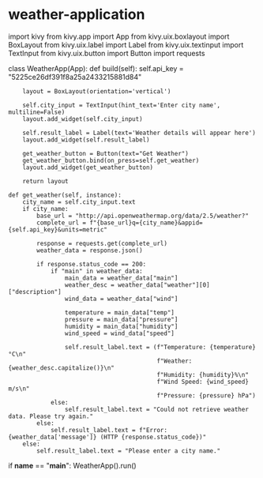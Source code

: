 # weather-application
import kivy
from kivy.app import App
from kivy.uix.boxlayout import BoxLayout
from kivy.uix.label import Label
from kivy.uix.textinput import TextInput
from kivy.uix.button import Button
import requests

class WeatherApp(App):
    def build(self):
        self.api_key = "5225ce26df391f8a25a2433215881d84"


        layout = BoxLayout(orientation='vertical')

        self.city_input = TextInput(hint_text='Enter city name', multiline=False)
        layout.add_widget(self.city_input)

        self.result_label = Label(text='Weather details will appear here')
        layout.add_widget(self.result_label)

        get_weather_button = Button(text="Get Weather")
        get_weather_button.bind(on_press=self.get_weather)
        layout.add_widget(get_weather_button)

        return layout

    def get_weather(self, instance):
        city_name = self.city_input.text
        if city_name:
            base_url = "http://api.openweathermap.org/data/2.5/weather?"
            complete_url = f"{base_url}q={city_name}&appid={self.api_key}&units=metric"
            
            response = requests.get(complete_url)
            weather_data = response.json()
            
            if response.status_code == 200:
                if "main" in weather_data:
                    main_data = weather_data["main"]
                    weather_desc = weather_data["weather"][0]["description"]
                    wind_data = weather_data["wind"]
                    
                    temperature = main_data["temp"]
                    pressure = main_data["pressure"]
                    humidity = main_data["humidity"]
                    wind_speed = wind_data["speed"]
                    
                    self.result_label.text = (f"Temperature: {temperature}°C\n"
                                              f"Weather: {weather_desc.capitalize()}\n"
                                              f"Humidity: {humidity}%\n"
                                              f"Wind Speed: {wind_speed} m/s\n"
                                              f"Pressure: {pressure} hPa")
                else:
                    self.result_label.text = "Could not retrieve weather data. Please try again."
            else:
                self.result_label.text = f"Error: {weather_data['message']} (HTTP {response.status_code})"
        else:
            self.result_label.text = "Please enter a city name."

if __name__ == "__main__":
    WeatherApp().run()
